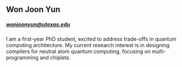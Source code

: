 ## Won Joon Yun
##### wonjoonyun@utexas.edu
I am a first-year PhD student, excited to address trade-offs in quantum computing architecture. My current research interest is in designing compilers for neutral atom quantum computing, focusing on multi-programming and chiplets. 
